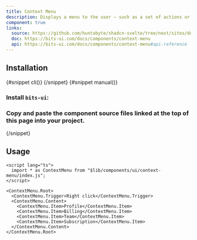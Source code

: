 ```yaml
---
title: Context Menu
description: Displays a menu to the user — such as a set of actions or functions — triggered by right click.
component: true
links:
  source: https://github.com/huntabyte/shadcn-svelte/tree/next/sites/docs/src/lib/registry/ui/context-menu
  doc: https://bits-ui.com/docs/components/context-menu
  api: https://bits-ui.com/docs/components/context-menu#api-reference
---
```


<script>
    import { ComponentPreview, PMAddComp, PMInstall, Step, Steps, InstallTabs } from '$lib/components/docs'
</script>

<ComponentPreview name="context-menu-demo">

<div></div>

</ComponentPreview>

## Installation

<InstallTabs>
{#snippet cli()}
<PMAddComp name="context-menu" />
{/snippet}
{#snippet manual()}
<Steps>

### Install `bits-ui`:

<PMInstall command="bits-ui -D" />

### Copy and paste the component source files linked at the top of this page into your project.

</Steps>
{/snippet}
</InstallTabs>

## Usage

```svelte
<script lang="ts">
  import * as ContextMenu from "$lib/components/ui/context-menu/index.js";
</script>

<ContextMenu.Root>
  <ContextMenu.Trigger>Right click</ContextMenu.Trigger>
  <ContextMenu.Content>
    <ContextMenu.Item>Profile</ContextMenu.Item>
    <ContextMenu.Item>Billing</ContextMenu.Item>
    <ContextMenu.Item>Team</ContextMenu.Item>
    <ContextMenu.Item>Subscription</ContextMenu.Item>
  </ContextMenu.Content>
</ContextMenu.Root>
```
